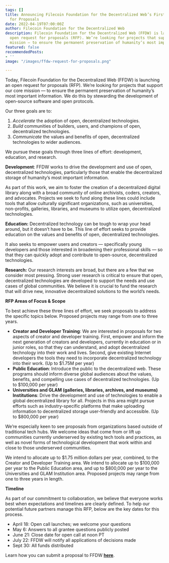 ```yaml
---
tags: []
title: Announcing Filecoin Foundation for the Decentralized Web’s First Open Request
  for Proposals
date: 2022-04-19T07:00:00Z
author: Filecoin Foundation for the Decentralized Web
description: Filecoin Foundation for the Decentralized Web (FFDW) is launching an
  open request for proposals (RFP). We’re looking for projects that support our core
  mission — to ensure the permanent preservation of humanity’s most important information.
featured: false
recommendedPosts:
- ''
image: "/images/ffdw-request-for-proposals.png"

---
```

Today, Filecoin Foundation for the Decentralized Web (FFDW) is launching an open request for proposals (RFP). We’re looking for projects that support our core mission — to ensure the permanent preservation of humanity’s most important information. We do this by stewarding the development of open-source software and open protocols.

Our three goals are to:

1. _Accelerate_ the adoption of open, decentralized technologies.
2. _Build_ communities of builders, users, and champions of open, decentralized technologies.
3. _Communicate_ the values and benefits of open, decentralized technologies to wider audiences.

We pursue these goals through three lines of effort: development, education, and research.

**Development**: FFDW works to drive the development and use of open, decentralized technologies, particularly those that enable the decentralized storage of humanity’s most important information.

As part of this work, we aim to foster the creation of a decentralized digital library along with a broad community of online archivists, coders, creators, and advocates. Projects we seek to fund along these lines could include tools that allow culturally significant organizations, such as universities, non-profits, galleries, libraries, and museums to utilize open, decentralized technologies.

**Education:** Decentralized technology can be tough to wrap your head around, but it doesn’t have to be. This line of effort seeks to provide education on the values and benefits of open, decentralized technologies.

It also seeks to empower users and creators — specifically young developers and those interested in broadening their professional skills — so that they can quickly adopt and contribute to open-source, decentralized technologies.

**Research:** Our research interests are broad, but there are a few that we consider most pressing. Strong user research is critical to ensure that open, decentralized technologies are developed to support the needs and use cases of global communities. We believe it is crucial to fund the research that will drive new, innovative decentralized solutions to the world’s needs.

**RFP Areas of Focus & Scope**

To best achieve these three lines of effort, we seek proposals to address the specific topics below. Proposed projects may range from one to three years.

* **Creator and Developer Training**: We are interested in proposals for two aspects of creator and developer training. First, empower and inform the next generation of creators and developers, currently in education or in junior roles, so that they can understand, and adopt decentralized technology into their work and lives. Second, give existing Internet developers the tools they need to incorporate decentralized technology into their work. (Up to $1.75M per year)
* **Public Education**: Introduce the public to the decentralized web. These programs should inform diverse global audiences about the values, benefits, and compelling use cases of decentralized technologies. (Up to $100,000 per year)
* **Universities and GLAM (galleries, libraries, archives, and museums) Institutions**: Drive the development and use of technologies to enable a global decentralized library for all. Projects in this area might pursue efforts such as industry-specific platforms that make uploading information to decentralized storage user-friendly and accessible. (Up to $800,000 per year)

We’re especially keen to see proposals from organizations based outside of traditional tech hubs. We welcome ideas that come from or lift up communities currently underserved by existing tech tools and practices, as well as novel forms of technological development that work within and close to those underserved communities.

We intend to allocate up to $1.75 million dollars per year, combined, to the Creator and Developer Training area. We intend to allocate up to $100,000 per year to the Public Education area, and up to $800,000 per year to the Universities and GLAM Institution area. Proposed projects may range from one to three years in length.

**Timeline**

As part of our commitment to collaboration, we believe that everyone works best when expectations and timelines are clearly defined. To help our potential future partners manage this RFP, below are the key dates for this process.

* April 18: Open call launches; we welcome your questions
* May 6: Answers to all grantee questions publicly posted
* June 21: Close date for open call at noon PT
* July 22: FFDW will notify all applications of decisions made
* Sept 30: All funds distributed

Learn how you can submit a proposal to FFDW [**here**](/awards "FFDW Awards Information").